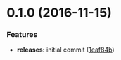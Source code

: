 <a name="0.1.0"></a>
# 0.1.0 (2016-11-15)


### Features

* **releases:** initial commit ([1eaf84b](https://github.com/hypeJunction/Elgg-payments_stripe/commit/1eaf84b))



